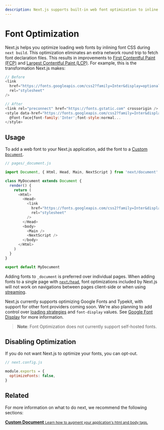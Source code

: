 ```yaml
---
description: Next.js supports built-in web font optimization to inline font CSS. Learn more here.
---
```


# Font Optimization

Next.js helps you optimize loading web fonts by inlining font CSS during `next build`. This optimization eliminates an extra network round trip to fetch font declaration files. This results in improvements to [First Contentful Paint (FCP)](https://web.dev/fcp/) and [Largest Contentful Paint (LCP)](https://vercel.com/blog/core-web-vitals#largest-contentful-paint?utm_source=next-site&utm_medium=docs&utm_campaign=next-website). For example, this is the transformation Next.js makes:

```js
// Before
<link
  href="https://fonts.googleapis.com/css2?family=Inter&display=optional"
  rel="stylesheet"
/>

// After
<link rel="preconnect" href="https://fonts.gstatic.com" crossorigin />
<style data-href="https://fonts.googleapis.com/css2?family=Inter&display=optional">
  @font-face{font-family:'Inter';font-style:normal...
</style>
```

## Usage

To add a web font to your Next.js application, add the font to a [Custom `Document`](/docs/advanced-features/custom-document.md).

```js
// pages/_document.js

import Document, { Html, Head, Main, NextScript } from 'next/document'

class MyDocument extends Document {
  render() {
    return (
      <Html>
        <Head>
          <link
            href="https://fonts.googleapis.com/css2?family=Inter&display=optional"
            rel="stylesheet"
          />
        </Head>
        <body>
          <Main />
          <NextScript />
        </body>
      </Html>
    )
  }
}

export default MyDocument
```

Adding fonts to `_document` is preferred over individual pages. When adding fonts to a single page with [`next/head`](/docs/api-reference/next/head.md), font optimizations included by Next.js will not work on navigations between pages client-side or when using [streaming](/docs/advanced-features/react-18/streaming.md).

Next.js currently supports optimizing Google Fonts and Typekit, with support for other font providers coming soon. We're also planning to add control over [loading strategies](https://github.com/vercel/next.js/issues/21555) and `font-display` values. See [Google Font Display](https://nextjs.org/docs/messages/google-font-display) for more information.

> **Note**: Font Optimization does not currently support self-hosted fonts.

## Disabling Optimization

If you do not want Next.js to optimize your fonts, you can opt-out.

```js
// next.config.js

module.exports = {
  optimizeFonts: false,
}
```

## Related

For more information on what to do next, we recommend the following sections:

<div class="card">
  <a href="/docs/advanced-features/custom-document.md">
    <b>Custom Document</b>
    <small>Learn how to augment your application's html and body tags.</small>
  </a>
</div>
